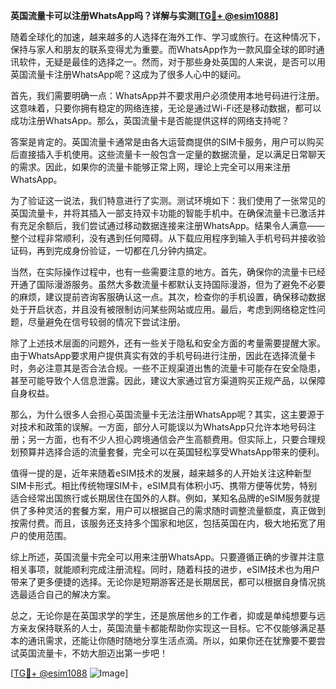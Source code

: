 **英国流量卡可以注册WhatsApp吗？详解与实测[[TG💪+ @esim1088](https://t.me/s/esim1088)]**

随着全球化的加速，越来越多的人选择在海外工作、学习或旅行。在这种情况下，保持与家人和朋友的联系变得尤为重要。而WhatsApp作为一款风靡全球的即时通讯软件，无疑是最佳的选择之一。然而，对于那些身处英国的人来说，是否可以用英国流量卡注册WhatsApp呢？这成为了很多人心中的疑问。

首先，我们需要明确一点：WhatsApp并不要求用户必须使用本地号码进行注册。这意味着，只要你拥有稳定的网络连接，无论是通过Wi-Fi还是移动数据，都可以成功注册WhatsApp。那么，英国流量卡是否能提供这样的网络支持呢？

答案是肯定的。英国流量卡通常是由各大运营商提供的SIM卡服务，用户可以购买后直接插入手机使用。这些流量卡一般包含一定量的数据流量，足以满足日常聊天的需求。因此，如果你的流量卡能够正常上网，理论上完全可以用来注册WhatsApp。

为了验证这一说法，我们特意进行了实测。测试环境如下：我们使用了一张常见的英国流量卡，并将其插入一部支持双卡功能的智能手机中。在确保流量卡已激活并有充足余额后，我们尝试通过移动数据连接来注册WhatsApp。结果令人满意——整个过程非常顺利，没有遇到任何障碍。从下载应用程序到输入手机号码并接收验证码，再到完成身份验证，一切都在几分钟内搞定。

当然，在实际操作过程中，也有一些需要注意的地方。首先，确保你的流量卡已经开通了国际漫游服务。虽然大多数流量卡都默认支持国际漫游，但为了避免不必要的麻烦，建议提前咨询客服确认这一点。其次，检查你的手机设置，确保移动数据处于开启状态，并且没有被限制访问某些网站或应用。最后，考虑到网络稳定性问题，尽量避免在信号较弱的情况下尝试注册。

除了上述技术层面的问题外，还有一些关于隐私和安全方面的考量需要提醒大家。由于WhatsApp要求用户提供真实有效的手机号码进行注册，因此在选择流量卡时，务必注意其是否合法合规。一些不正规渠道出售的流量卡可能存在安全隐患，甚至可能导致个人信息泄露。因此，建议大家通过官方渠道购买正规产品，以保障自身权益。

那么，为什么很多人会担心英国流量卡无法注册WhatsApp呢？其实，这主要源于对技术和政策的误解。一方面，部分人可能误以为WhatsApp只允许本地号码注册；另一方面，也有不少人担心跨境通信会产生高额费用。但实际上，只要合理规划预算并选择合适的流量套餐，完全可以在英国轻松享受WhatsApp带来的便利。

值得一提的是，近年来随着eSIM技术的发展，越来越多的人开始关注这种新型SIM卡形式。相比传统物理SIM卡，eSIM具有体积小巧、携带方便等优势，特别适合经常出国旅行或长期居住在国外的人群。例如，某知名品牌的eSIM服务就提供了多种灵活的套餐方案，用户可以根据自己的需求随时调整流量额度，真正做到按需付费。而且，该服务还支持多个国家和地区，包括英国在内，极大地拓宽了用户的使用范围。

综上所述，英国流量卡完全可以用来注册WhatsApp。只要遵循正确的步骤并注意相关事项，就能顺利完成注册流程。同时，随着科技的进步，eSIM技术也为用户带来了更多便捷的选择。无论你是短期游客还是长期居民，都可以根据自身情况挑选最适合自己的解决方案。

总之，无论你是在英国求学的学生，还是旅居他乡的工作者，抑或是单纯想要与远方亲友保持联系的人士，英国流量卡都能帮助你实现这一目标。它不仅能够满足基本的通讯需求，还能让你随时随地分享生活点滴。所以，如果你还在犹豫要不要尝试英国流量卡，不妨大胆迈出第一步吧！

[[TG💪+ @esim1088](https://t.me/s/esim1088) ![Image](https://i.postimg.cc/4NQfJmqS/Snipaste-2025-05-13-00-14-12.png)]